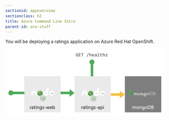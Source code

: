 ```yaml
---
sectionid: appoverview
sectionclass: h2
title: Azure Command Line Intro
parent-id: aro-stuff
---
```


You will be deploying a ratings application on Azure Red Hat OpenShift.

![Application diagram](media/app-overview.png)